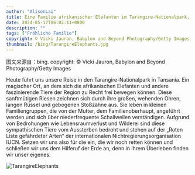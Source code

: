 ```yaml
---
author: "AlisonLai"
title: Eine Familie afrikanischer Elefanten im Tarangire-Nationalpark, Tansania (© Vicki Jauron, Babylon and Beyond Photography/Getty Images)
date: 2024-05-17T06:02:11+0800
description: ""
tags: ["Fröhliche Familie"]
copyright: © Vicki Jauron, Babylon and Beyond Photography/Getty Images
thumbnail: /bing/TarangireElephants.jpg
---
```

图文来源自：bing.  copyright: © Vicki Jauron, Babylon and Beyond Photography/Getty Images

Heute führt uns unsere Reise in den Tarangire-Nationalpark in Tansania. Ein magischer Ort, an dem sich die afrikanischen Elefanten und andere faszinierende Tiere der Region zu Recht frei bewegen können. Diese sanftmütigen Riesen zeichnen sich durch ihre großen, wehenden Ohren, langen Rüssel und gebogenen Stoßzähne aus. Sie leben in kleinen Familiengruppen, die von der Mutter, dem Familienoberhaupt, angeführt werden und sich über niederfrequente Schallwellen verständigen. Aufgrund von Bedrohungen wie Lebensraumverlust und Wilderei sind diese sympathischen Tiere vom Aussterben bedroht und stehen auf der „Roten Liste gefährdeter Arten“ der internationalen Nichtregierungsorganisation IUCN. Setzen wir uns also für die ein, die wir noch retten können und schließen wir uns dem Hilferuf der Erde an, denn in ihrem Überleben finden wir unser eigenes.

![TarangireElephants](/bing/TarangireElephants.jpg)